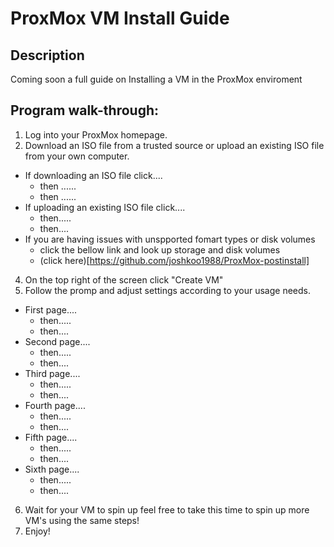 <h1>ProxMox VM Install Guide</h1>

<h2>Description</h2>
Coming soon a full guide on Installing a VM in the ProxMox enviroment
<br/>


<h2>Program walk-through:</h2>

1. Log into your ProxMox homepage.
3. Download an ISO file from a trusted source or upload an existing ISO file from your own computer.
  - If downloading an ISO file click....
     - then ......
     - then ......
  - If uploading an existing ISO file click....
     - then.....
     - then....
  - If you are having issues with unspported fomart types or disk volumes
     - click the bellow link and look up storage and disk volumes
     - (click here)[https://github.com/joshkoo1988/ProxMox-postinstall]
4. On the top right of the screen click "Create VM"
5. Follow the promp and adjust settings according to your usage needs.
  - First page....
     - then.....
     - then....
  - Second page....
     - then.....
     - then....
  - Third page....
     - then.....
     - then....
 - Fourth page....
     - then.....
     - then....
  - Fifth page....
     - then.....
     - then....
  - Sixth page....
     - then.....
     - then....
6. Wait for your VM to spin up feel free to take this time to spin up more VM's using the same steps!
7. Enjoy!
